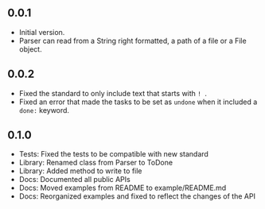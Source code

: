 ## 0.0.1

- Initial version.
- Parser can read from a String right formatted, a path of a file or a File object.

## 0.0.2
- Fixed the standard to only include text that starts with `! `.
- Fixed an error that made the tasks to be set as `undone` when it included a `done:` keyword.

## 0.1.0
- Tests: Fixed the tests to be compatible with new standard
- Library: Renamed class from Parser to ToDone
- Library: Added method to write to file
- Docs: Documented all public APIs
- Docs: Moved examples from README to example/README.md
- Docs: Reorganized examples and fixed to reflect the changes of the API